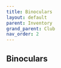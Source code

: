 ```yaml
---
title: Binoculars
layout: default
parent: Inventory
grand_parent: Club
nav_order: 2
---
```


## Binoculars
